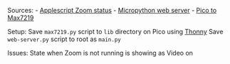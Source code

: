 Sources:
    - [Applescript Zoom status](https://gist.github.com/tyhawkins/66d6f6ca8b3cb30c268df76d83020a64)
    - [Micropython web server](https://projects.raspberrypi.org/en/projects/get-started-pico-w)
    - [Pico to Max7219](https://microcontrollerslab.com/max7219-led-dot-matrix-display-raspberry-pi-pico/)

Setup:
    Save `max7219.py` script to `lib` directory on Pico using [Thonny](https://thonny.org/)
    Save `web-server.py` script to root as `main.py`

Issues:
    State when Zoom is not running is showing as Video on

